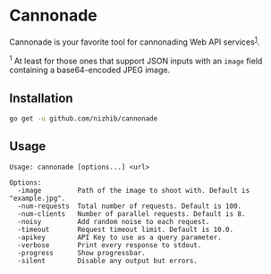# Cannonade

Cannonade is your favorite tool for cannonading Web API services<sup><a>[1](#f1)</a></sup>.

<sup id="f1">1</sup> At least for those ones that support JSON inputs
with an `image` field containing a base64-encoded JPEG image.

## Installation
```bash
go get -u github.com/nizhib/cannonade
```

## Usage
```
Usage: cannonade [options...] <url>

Options:
  -image         Path of the image to shoot with. Default is "example.jpg".
  -num-requests  Total number of requests. Default is 100.
  -num-clients   Number of parallel requests. Default is 8.
  -noisy         Add random noise to each request.
  -timeout       Request timeout limit. Default is 10.0.
  -apikey        API Key to use as a query parameter.
  -verbose       Print every response to stdout.
  -progress      Show progressbar.
  -silent        Disable any output but errors.
```
